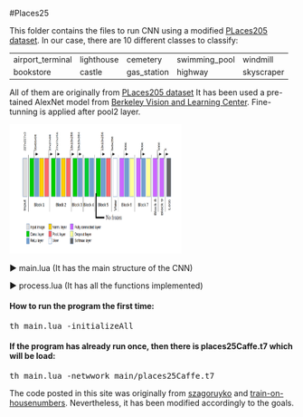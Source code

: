 #Places25
<p>This folder contains the files to run CNN using a modified  <a href="http://places.csail.mit.edu/">PLaces205 dataset</a>. In our case, there are 10 different classes to classify:
<table style="width:100%">
  <tr>
    <td>airport_terminal</td>
    <td>lighthouse</td>
    <td>cemetery</td>
    <td>swimming_pool</td>
    <td>windmill</td>
  </tr>
    <tr>
    <td>bookstore</td>
    <td>castle</td>
    <td>gas_station</td>
    <td>highway</td>
    <td>skyscraper</td>
  </tr>
</table>
All of them are originally from <a href="http://places.csail.mit.edu/">PLaces205 dataset</a> It has been used a pre-tained  AlexNet  model from <a href="https://github.com/BVLC/caffe/tree/master/models/bvlc_alexnet">Berkeley Vision and Learning Center</a>. Fine-tunning is applied after pool2 layer.</p>

<img src="https://github.com/RicardDurall/CaffeInTorch/blob/master/Places/network.PNG" alt="CNN" style="width:304px;height:228px;">


<p>&#9658; main.lua (It has the main structure of the CNN)</p>

<p>&#9658; process.lua (It has all the functions implemented)</p>


<h4>How to run the program the first time:</h4>
<pre>th main.lua -initializeAll</pre>

<h4>If the program has already run once, then there is places25Caffe.t7 which will be load:</h4>
<pre>th main.lua -netwwork main/places25Caffe.t7</pre>

<p>The code posted in this site was originally from <a href="https://github.com/szagoruyko/loadcaffe">szagoruyko</a> and <a href="https://github.com/torch/demos">train-on-housenumbers</a>. Nevertheless, it has been modified accordingly to the goals.</p>
